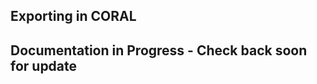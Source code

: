 Exporting in CORAL
---------------------------------

## Documentation in Progress - Check back soon for update